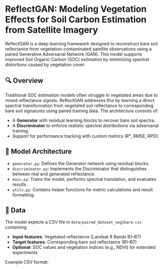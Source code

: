 # ReflectGAN: Modeling Vegetation Effects for Soil Carbon Estimation from Satellite Imagery

ReflectGAN is a deep learning framework designed to reconstruct bare soil reflectance from vegetation-contaminated satellite observations using a paired Generative Adversarial Network (GAN). This model supports improved Soil Organic Carbon (SOC) estimation by minimizing spectral distortions caused by vegetation cover.

## 🔍 Overview

Traditional SOC estimation models often struggle in vegetated areas due to mixed reflectance signals. ReflectGAN addresses this by learning a direct spectral transformation from vegetated soil reflectance to corresponding bare soil signatures using paired training data. The architecture consists of:

- A **Generator** with residual learning blocks to recover bare soil spectra.
- A **Discriminator** to enforce realistic spectral distributions via adversarial training.
- Support for performance tracking with custom metrics (R², RMSE, RPD).

## 🧠 Model Architecture

- `generator.py`: Defines the Generator network using residual blocks.
- `discriminator.py`: Implements the Discriminator that distinguishes between real and generated reflectance.
- `main.py`: Trains the model, performs spectral translation, and evaluates results.
- `utils.py`: Contains helper functions for metric calculations and result formatting.

## 📂 Data

The model expects a CSV file in `data/paired_dataset_veg2bare.csv` containing:
- **Input features**: Vegetated reflectance (Landsat 8 Bands B1–B7)
- **Target features**: Corresponding bare soil reflectance (B1–B7)
- **Optional**: SOC values and vegetation indices (e.g., NDVI) for extended experiments

Example CSV format:
